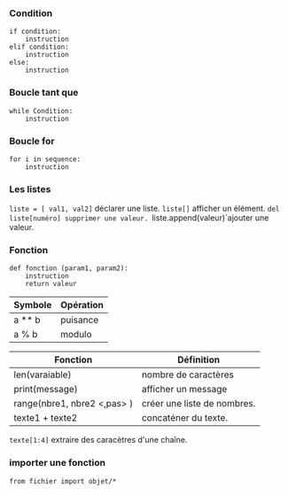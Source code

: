 ### Condition 

```
if condition:
	instruction
elif condition:
	instruction
else:
	instruction
```

### Boucle tant que

```
while Condition:
	instruction
```

### Boucle for

```
for i in sequence:
	instruction
```

### Les listes

`liste = [ val1, val2]` déclarer une liste.
`liste[]` afficher un élément.
`del liste[numéro] supprimer une valeur.
`liste.append(valeur)`ajouter une valeur.

### Fonction 

```
def fonction (param1, param2):
	instruction
	return valeur
```

| Symbole | Opération |
|---|---|
| a ** b | puisance |
| a % b | modulo |

| Fonction | Définition | 
|---|---|
| len(varaiable) | nombre de caractères |
| print(message) | afficher un message |
| range(nbre1, nbre2 <,pas> ) | créer une liste de nombres. |
| texte1 + texte2 | concaténer du texte. |

`texte[1:4]` extraire des caracètres d'une chaîne.

### importer une fonction

```
from fichier import objet/* 
```
